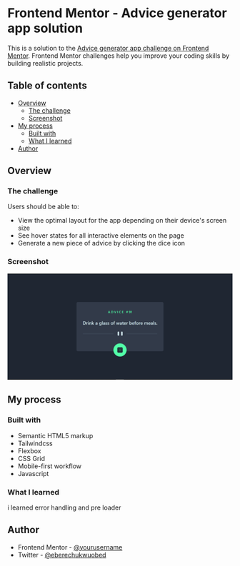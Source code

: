# Frontend Mentor - Advice generator app solution

This is a solution to the [Advice generator app challenge on Frontend Mentor](https://www.frontendmentor.io/challenges/advice-generator-app-QdUG-13db). Frontend Mentor challenges help you improve your coding skills by building realistic projects.

## Table of contents

- [Overview](#overview)
  - [The challenge](#the-challenge)
  - [Screenshot](#screenshot)
- [My process](#my-process)
  - [Built with](#built-with)
  - [What I learned](#what-i-learned)
- [Author](#author)

## Overview

### The challenge

Users should be able to:

- View the optimal layout for the app depending on their device's screen size
- See hover states for all interactive elements on the page
- Generate a new piece of advice by clicking the dice icon

### Screenshot

![Screenshot](/public/images/Screenshot.png)

## My process

### Built with

- Semantic HTML5 markup
- Tailwindcss
- Flexbox
- CSS Grid
- Mobile-first workflow
- Javascript

### What I learned

i learned error handling and pre loader 

## Author

- Frontend Mentor - [@yourusername](https://www.frontendmentor.io/profile/yourusername)
- Twitter - [@eberechukwuobed](https://x.com/eberechukwuobed)
